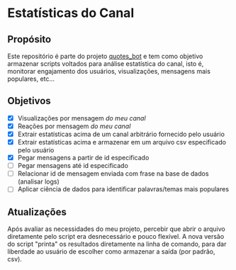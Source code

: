 # Estatísticas do Canal

## Propósito
Este repositório é parte do projeto [quotes_bot](https://github.com/joaopedrolourencoaffonso/quotes_bot) e tem como objetivo armazenar scripts voltados para análise estatística do canal, isto é, monitorar engajamento dos usuários, visualizações, mensagens mais populares, etc...

## Objetivos

- [x] Visualizações por mensagem _do meu canal_
- [x] Reações por mensagem _do meu canal_
- [x] Extrair estatísticas acima de um canal arbitrário fornecido pelo usuário
- [x] Extrair estatísticas acima e armazenar em um arquivo csv especificado pelo usuário
- [x] Pegar mensagens a partir de id especificado
- [ ] Pegar mensagens até id especificado
- [ ] Relacionar id de mensagem enviada com frase na base de dados (analisar logs)
- [ ] Aplicar ciência de dados para identificar palavras/temas mais populares

## Atualizações
Após avaliar as necessidades do meu projeto, percebir que abrir o arquivo diretamente pelo script era desnecessário e pouco flexível.
A nova versão do script "printa" os resultados diretamente na linha de comando, para dar liberdade ao usuário de escolher como armazenar a saída (por padrão, csv).

